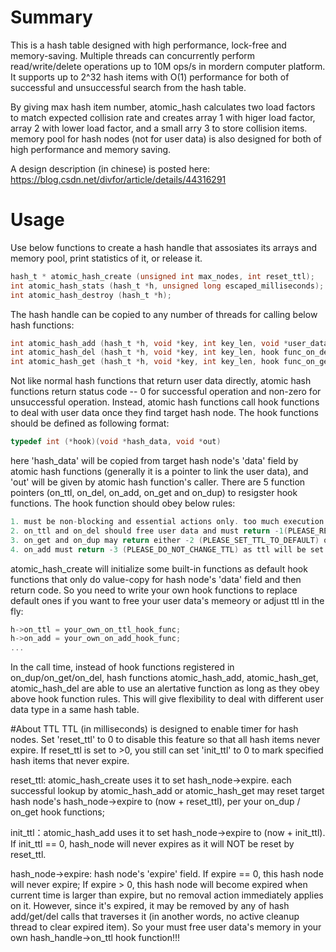 # Summary
This is a hash table designed with high performance, lock-free and memory-saving. Multiple threads can concurrently perform read/write/delete operations up to 10M ops/s in mordern computer platform. It supports up to 2^32 hash items with O(1) performance for both of successful and unsuccessful search from the hash table.

By giving max hash item number, atomic_hash calculates two load factors to match expected collision rate and creates array 1 with higer load factor, array 2 with lower load factor, and a small arry 3 to store collision items. memory pool for hash nodes (not for user data) is also designed for both of high performance and memory saving.

A design description (in chinese) is posted here:
https://blog.csdn.net/divfor/article/details/44316291

# Usage
Use below functions to create a hash handle that assosiates its arrays and memory pool, print statistics of it, or release it.
```c
hash_t * atomic_hash_create (unsigned int max_nodes, int reset_ttl);
int atomic_hash_stats (hash_t *h, unsigned long escaped_milliseconds);
int atomic_hash_destroy (hash_t *h);
```
The hash handle can be copied to any number of threads for calling below hash functions: 
```c
int atomic_hash_add (hash_t *h, void *key, int key_len, void *user_data, int init_ttl, hook func_on_dup, void *out);
int atomic_hash_del (hash_t *h, void *key, int key_len, hook func_on_del, void *out); //delete all matches
int atomic_hash_get (hash_t *h, void *key, int key_len, hook func_on_get, void *out); //get the first match
```
Not like normal hash functions that return user data directly, atomic hash functions return status code -- 0 for successful operation and non-zero for unsuccessful operation. Instead, atomic hash functions call hook functions to deal with user data once they find target hash node. The hook functions should be defined as following format:
```c
typedef int (*hook)(void *hash_data, void *out)
```
here 'hash_data' will be copied from target hash node's 'data' field by atomic hash functions (generally it is a pointer to link the user data), and 'out' will be given by atomic hash function's caller. There are 5 function pointers (on_ttl, on_del, on_add, on_get and on_dup) to resigster hook functions. The hook function should obey below rules:
```c
1. must be non-blocking and essential actions only. too much execution time will drop performance remarkablly;
2. on_ttl and on_del should free user data and must return -1(PLEASE_REMOVE_HASH_NODE).
3. on_get and on_dup may return either -2 (PLEASE_SET_TTL_TO_DEFAULT) or a positive number that indicates updating ttl;
4. on_add must return -3 (PLEASE_DO_NOT_CHANGE_TTL) as ttl will be set by intital_ttl;
```
atomic_hash_create will initialize some built-in functions as default hook functions that only do value-copy for hash node's 'data' field and then return code. So you need to write your own hook functions to replace default ones if you want to free your user data's memeory or adjust ttl in the fly:
```c
h->on_ttl = your_own_on_ttl_hook_func;
h->on_add = your_own_on_add_hook_func;
...
```
In the call time, instead of hook functions registered in on_dup/on_get/on_del, hash functions atomic_hash_add, atomic_hash_get, atomic_hash_del are able to use an alertative function as long as they obey above hook function rules. This will give flexibility to deal with different user data type in a same hash table.

#About TTL
TTL (in milliseconds) is designed to enable timer for hash nodes. Set 'reset_ttl' to 0 to disable this feature so that all hash items never expire. If reset_ttl is set to >0, you still can set 'init_ttl' to 0 to mark specified hash items that never expire.

reset_ttl: atomic_hash_create uses it to set hash_node->expire. each successful lookup by atomic_hash_add or atomic_hash_get may reset target hash node's hash_node->expire to (now + reset_ttl), per your on_dup / on_get hook functions;

init_ttl：atomic_hash_add uses it to set hash_node->expire to (now + init_ttl). If init_ttl == 0, hash_node will never expires as it will NOT be reset by reset_ttl.

hash_node->expire: hash node's 'expire' field. If expire == 0, this hash node will never expire; If expire > 0, this hash node will become expired when current time is larger than expire, but no removal action immediately applies on it. However, since it's expired, it may be removed by any of hash add/get/del calls that traverses it (in another words, no active cleanup thread to clear expired item). So your must free user data's memory in your own hash_handle->on_ttl hook function!!!
